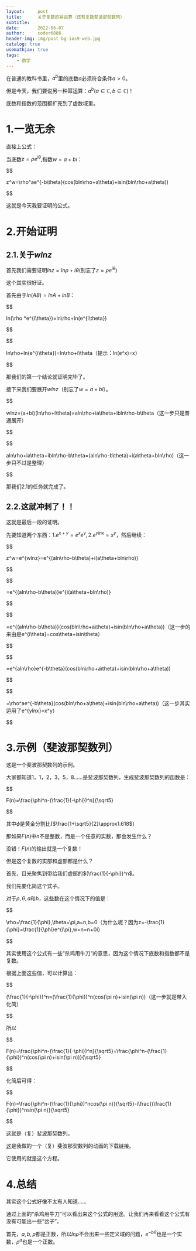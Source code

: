 ```yaml
---
layout:     post
title:      关于复数的幂运算（还有复数斐波那契数列）
subtitle:   
date:       2022-06-07
author:     coder6886
header-img: img/post-bg-ios9-web.jpg
catalog: true
usemathjax: true
tags:
    - 数学
---
```

在普通的教科书里，$a^b$里的底数$a$必须符合条件$a>0$。

但是今天，我们要说另一种幂运算：$a^b(a\in\mathbb{C},b\in\mathbb{C})$！

底数和指数的范围都扩充到了虚数域里。

# 1.一览无余

直接上公式：

当底数$z=\rho e^{i\theta}$,指数$w=a+bi$：

$$

z^w=\rho^ae^{-b\theta}(cos(bln\rho+a\theta)+isin(bln\rho+a\theta))

$$

这就是今天我要证明的公式。

# 2.开始证明

## 2.1.关于$wlnz$

首先我们需要证明$lnz=ln\rho+i\theta$(别忘了$z=\rho e^{i\theta}$)

这个其实很好证。

首先由于$ln(AB)=lnA+lnB$：

$$

ln(\rho *e^{i\theta})=ln\rho+ln(e^{i\theta})

$$

$$

ln\rho+ln(e^{i\theta})=ln\rho+i\theta（提示：ln(e^x)=x）

$$

那我们的第一个结论就证明完毕了。

接下来我们要展开$wlnz$（别忘了$w=a+bi$）。

$$

wlnz=(a+bi)(ln\rho+i\theta)=aln\rho+ia\theta+ibln\rho-b\theta（这一步只是普通展开）

$$

$$

aln\rho+ia\theta+ibln\rho-b\theta=(aln\rho-b\theta)+i(a\theta+bln\rho)（这一步只不过是整理）

$$

那我们2.1的任务就完成了。

## 2.2.这就冲刺了！！

这就是最后一段的证明。

先要知道两个东西：$1.e^{x+y}=e^xe^y,2.e^{ylnx}=x^y$，然后继续：

$$

z^w=e^{wlnz}=e^{(aln\rho-b\theta)+i(a\theta+bln\rho)}

$$

$$

=e^{(aln\rho-b\theta)}e^{i(a\theta+bln\rho)}

$$

$$

=e^{(aln\rho-b\theta)}(cos(bln\rho+a\theta)+isin(bln\rho+a\theta))（这一步的来由是e^{i\theta}=cos\theta+isin\theta）

$$

$$

=e^{aln\rho}e^{-b\theta}(cos(bln\rho+a\theta)+isin(bln\rho+a\theta))

$$

$$

=\rho^ae^{-b\theta}(cos(bln\rho+a\theta)+isin(bln\rho+a\theta))（这一步其实运用了e^{ylnx}=x^y）

$$

# 3.示例（斐波那契数列）
这是一个斐波那契数列的示例。

大家都知道1，1，2，3，5，8……是斐波那契数列，生成斐波那契数列的函数是：

$$

F(n)=\frac{\phi^n-(\frac{1}{-\phi})^n}{\sqrt5}

$$

其中$\phi$是黄金分割比($\frac{1+\sqrt5}{2}\approx1.618$)


那如果$F(n)$中$n$不是整数，而是一个任意的实数，那会发生什么？

没错！$F(n)$的输出就是一个复数！

但是这个复数的实部和虚部都是什么？

首先，目光聚焦到带给我们虚部的$(\frac{1}{-\phi})^n$。

我们先要化简这个式子。

对于$\rho,\theta,a$和$b$，这些数在这个情况下的值是：

$$

\rho=\frac{1}{\phi},\theta=\pi,a=n,b=0（为什么呢？因为z=-\frac{1}{\phi}=\frac{1}{\phi}e^{i\pi},w=n=n+0i）

$$

其实使用这个公式有一些“杀鸡用牛刀”的意思，因为这个情况下底数和指数都不是复数。

根据上面这些值，可以计算出：

$$

(\frac{1}{-\phi})^n=(\frac{1}{\phi})^n(cos(\pi n)+isin(\pi n))（这一步就是带入化简）

$$

所以

$$

F(n)=\frac{\phi^n-(\frac{1}{-\phi})^n}{\sqrt5}=\frac{\phi^n-(\frac{1}{\phi})^n(cos(\pi n)+isin(\pi n))}{\sqrt5}

$$

化简后可得：

$$

F(n)=\frac{\phi^n-(\frac{1}{\phi})^ncos(\pi n)}{\sqrt5}-i\frac{(\frac{1}{\phi})^nsin(\pi n)}{\sqrt5}

$$

这就是（复）斐波那契数列。

[这](https://github.com/Coder6886/coder6886.github.io/blob/master/word_files/complex-fibonacci.ggb)是我做的一个（复）斐波那契数列的动画的下载链接。

它使用的就是这个方程。

# 4.总结

其实这个公式好像不太有人知道……

通过上面的“杀鸡用牛刀”可以看出来这个公式的用途。让我们再来看看这个公式有没有可能出一些“岔子”。

首先，$a,b,\rho$都是正数，所以$ln\rho$不会出来一些定义域的问题，$e^{-b\theta}$也是一个实数，$\rho^a$也是一个正数。
